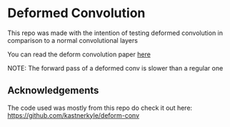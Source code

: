 # Deformed Convolution
This repo was made with the intention of testing deformed convolution in comparison to a normal convolutional layers

You can read the deform convolution paper [here](https://arxiv.org/pdf/1703.06211.pdf)

NOTE: The forward pass of a deformed conv is slower than a regular one

## Acknowledgements
The code used was mostly from this repo do check it out here:
https://github.com/kastnerkyle/deform-conv 